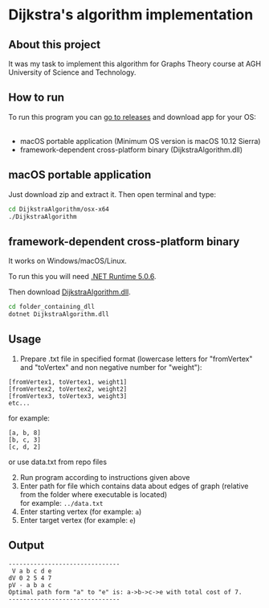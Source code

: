 <h1>Dijkstra's algorithm implementation</h1>
<h2>About this project</h2>
It was my task to implement this algorithm for Graphs Theory course at AGH University of Science and Technology.
<h2>How to run</h2>
To run this program you can <a href="https://github.com/echofoxtrotpl/DijkstraAlgorithm/releases" target="_blank">go to releases</a> and download app for your OS: </br></br>
<ul>
<li>macOS portable application (Minimum OS version is macOS 10.12 Sierra)</li>
<li>framework-dependent cross-platform binary (DijkstraAlgorithm.dll)</li>
</ul>
<h2>macOS portable application</h2>
Just download zip and extract it. Then open terminal and type:
  
  ```bash
  cd DijkstraAlgorithm/osx-x64
  ./DijkstraAlgorithm
  ```
<h2>framework-dependent cross-platform binary</h2>
It works on Windows/macOS/Linux.

To run this you will need [.NET Runtime 5.0.6](https://dotnet.microsoft.com/download/dotnet/5.0).

Then download [DijkstraAlgorithm.dll](https://github.com/echofoxtrotpl/DijkstraAlgorithm/releases).

  ```bash
  cd folder_containing_dll
  dotnet DijkstraAlgorithm.dll
  ```
  
  <h2>Usage</h2>
  
 
  1. Prepare .txt file in specified format (lowercase letters for "fromVertex" and "toVertex" and non negative number for "weight"):
 
   
    [fromVertex1, toVertex1, weight1]
    [fromVertex2, toVertex2, weight2]
    [fromVertex3, toVertex3, weight3]
    etc...
    
   for example:
    
    [a, b, 8]
    [b, c, 3]
    [c, d, 2]
    
   or use data.txt from repo files
  
  2. Run program according to instructions given above
  3. Enter path for file which contains data about edges of graph (relative from the folder where executable is located)
     </br>for example: ```../data.txt```
  5. Enter starting vertex (for example: ```a```)
  6. Enter target vertex (for example: ```e```)
  
  <h2>Output</h2>
  
  ```
  -------------------------------
   V a b c d e 
  dV 0 2 5 4 7 
  pV - a b a c 
  Optimal path form "a" to "e" is: a->b->c->e with total cost of 7.
  -------------------------------
  ```
  

